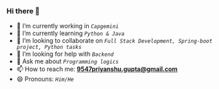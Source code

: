 ### Hi there 👋


- 🔭 I’m currently working in *`Capgemini`*
- 🌱 I’m currently learning  *`Python & Java`*
- 👯 I’m looking to collaborate on  *`Full Stack Development, Spring-boot project, Python tasks`* 
- 🤔 I’m looking for help with  *`Backend`*
- 💬 Ask me about  *`Programming logics`*
- 📫 How to reach me:  **9547priyanshu.gupta@gmail.com**
- 😄 Pronouns:  *`Him/He`*
